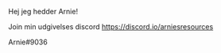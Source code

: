 Hej jeg hedder Arnie! 

Join min udgivelses discord https://discord.io/arniesresources

Arnie#9036

